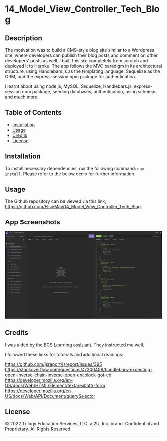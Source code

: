 # 14_Model_View_Controller_Tech_Blog

## Description

The motivation was to build a CMS-style blog site similar to a Wordpress site, where developers can publish their blog posts and comment on other developers’ posts as well. I built this site completely from scratch and deployed it to Heroku. The app follows the MVC paradigm in its architectural structure, using Handlebars.js as the templating language, Sequelize as the ORM, and the express-session npm package for authentication.

I learnt about using node js, MySQL, Sequelize, Handlebars.js, express-session npm package, seeding databases, authentication, using schemas and much more.

## Table of Contents

- [Installation](#installation)
- [Usage](#usage)
- [Credits](#credits)
- [License](#license)

## Installation

To install necessary dependencies, run the following command: `npm install`. Please refer to the below demo for further information.

## Usage

The Github repository can be viewed via this link, https://github.com/ElsieMay/14_Model_View_Controller_Tech_Blog.

## App Screenshots

![Screenshot](https://github.com/ElsieMay/13_ORM_E-Commerce_Back_End/blob/main/images/Screen%20Shot%202022-05-24%20at%2010.10.33%20pm.png)

## Credits

I was aided by the BCS Learning assistant. They instructed me well.

I followed these links for tutorials and additional readings:

https://github.com/jsreport/jsreport/issues/395<br>
https://stackoverflow.com/questions/47300408/handlebars-expecting-open-inverse-chain-inverse-open-endblock-got-eo<br>
https://developer.mozilla.org/en-US/docs/Web/HTML/Element/textarea#attr-form<br>
https://developer.mozilla.org/en-US/docs/Web/API/Document/querySelector<br>

## License

© 2022 Trilogy Education Services, LLC, a 2U, Inc. brand. Confidential and Proprietary. All Rights Reserved.

---
